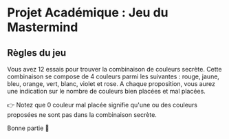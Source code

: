 # Projet Académique : Jeu du Mastermind

## Règles du jeu 

Vous avez 12 essais pour trouver la combinaison de couleurs secrète.
Cette combinaison se compose de 4 couleurs parmi les suivantes : rouge, jaune, bleu, orange, vert, blanc, violet et rose.
A chaque proposition, vous aurez une indication sur le nombre de couleurs bien placées et mal placées.

👉 Notez que 0 couleur mal placée signifie qu'une ou des couleurs proposées ne sont pas dans la combinaison secrète.

Bonne partie 🤗
